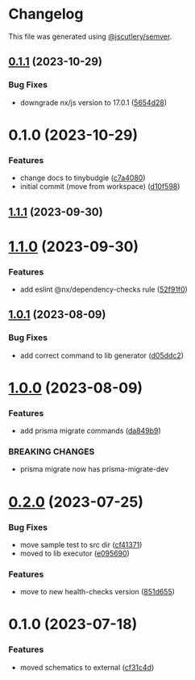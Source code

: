 # Changelog

This file was generated using [@jscutlery/semver](https://github.com/jscutlery/semver).

## [0.1.1](https://github.com/tinybudgie/packages/compare/schematics-0.1.0...schematics-0.1.1) (2023-10-29)


### Bug Fixes

* downgrade nx/js version to 17.0.1 ([5654d28](https://github.com/tinybudgie/packages/commit/5654d287b916879a05bc3ea41cb1232b7e496400))



# 0.1.0 (2023-10-29)


### Features

* change docs to tinybudgie ([c7a4080](https://github.com/tinybudgie/packages/commit/c7a4080a0d4d57c59356ecb252167bff5fcf211e))
* initial commit (move from workspace) ([d10f598](https://github.com/tinybudgie/packages/commit/d10f598b97ecfa39244ff31ac85f4e174ecdb9ac))



## [1.1.1](https://github.com/temarusanov/workspace/compare/schematics-1.1.0...schematics-1.1.1) (2023-09-30)



# [1.1.0](https://github.com/temarusanov/workspace/compare/schematics-1.0.1...schematics-1.1.0) (2023-09-30)


### Features

* add eslint @nx/dependency-checks rule ([52f91f0](https://github.com/temarusanov/workspace/commit/52f91f0649b91467ed08630cbb2516dd8411fe78))



## [1.0.1](https://github.com/temarusanov/nx/compare/schematics-1.0.0...schematics-1.0.1) (2023-08-09)


### Bug Fixes

* add correct command to lib generator ([d05ddc2](https://github.com/temarusanov/nx/commit/d05ddc27d6a709289f8f49f5c08089060d11ff32))



# [1.0.0](https://github.com/temarusanov/nx/compare/schematics-0.2.0...schematics-1.0.0) (2023-08-09)


### Features

* add prisma migrate commands ([da849b9](https://github.com/temarusanov/nx/commit/da849b9df052ba47dd5082bff319faffcec2f0ed))


### BREAKING CHANGES

* prisma migrate now has prisma-migrate-dev



# [0.2.0](https://github.com/temarusanov/nx/compare/schematics-0.1.0...schematics-0.2.0) (2023-07-25)


### Bug Fixes

* move sample test to src dir ([cf41371](https://github.com/temarusanov/nx/commit/cf41371447da728be3736a6b1c516f0feee99e38))
* moved to lib executor ([e095690](https://github.com/temarusanov/nx/commit/e095690e64bca7d255cb441cbfc6813b1ed18e93))


### Features

* move to new health-checks version ([851d655](https://github.com/temarusanov/nx/commit/851d655a8676a5e708f849d08338394a14f60263))



# 0.1.0 (2023-07-18)


### Features

* moved schematics to external ([cf31c4d](https://github.com/temarusanov/nx/commit/cf31c4de10ffbc18f361e95cc0070c8cfbc5e5e3))
